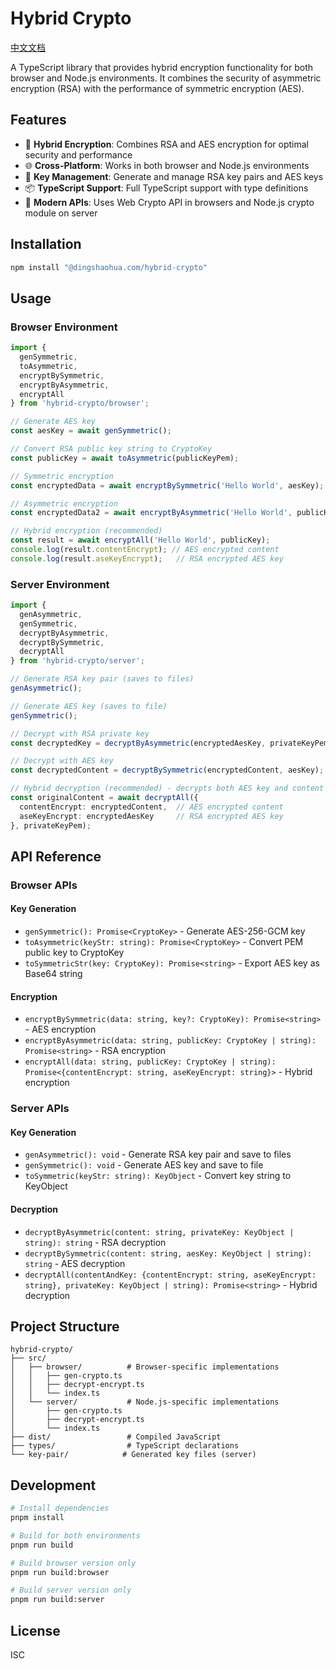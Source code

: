 # Hybrid Crypto

[中文文档](./README.zh-CN.md)

A TypeScript library that provides hybrid encryption functionality for both browser and Node.js environments. It combines the security of asymmetric encryption (RSA) with the performance of symmetric encryption (AES).

## Features

- 🔐 **Hybrid Encryption**: Combines RSA and AES encryption for optimal security and performance
- 🌐 **Cross-Platform**: Works in both browser and Node.js environments
- 🔑 **Key Management**: Generate and manage RSA key pairs and AES keys
- 📦 **TypeScript Support**: Full TypeScript support with type definitions
- 🚀 **Modern APIs**: Uses Web Crypto API in browsers and Node.js crypto module on server

## Installation

```bash
npm install "@dingshaohua.com/hybrid-crypto"
```

## Usage

### Browser Environment

```typescript
import {
  genSymmetric,
  toAsymmetric,
  encryptBySymmetric,
  encryptByAsymmetric,
  encryptAll
} from 'hybrid-crypto/browser';

// Generate AES key
const aesKey = await genSymmetric();

// Convert RSA public key string to CryptoKey
const publicKey = await toAsymmetric(publicKeyPem);

// Symmetric encryption
const encryptedData = await encryptBySymmetric('Hello World', aesKey);

// Asymmetric encryption
const encryptedData2 = await encryptByAsymmetric('Hello World', publicKey);

// Hybrid encryption (recommended)
const result = await encryptAll('Hello World', publicKey);
console.log(result.contentEncrypt); // AES encrypted content
console.log(result.aseKeyEncrypt);   // RSA encrypted AES key
```

### Server Environment

```typescript
import {
  genAsymmetric,
  genSymmetric,
  decryptByAsymmetric,
  decryptBySymmetric,
  decryptAll
} from 'hybrid-crypto/server';

// Generate RSA key pair (saves to files)
genAsymmetric();

// Generate AES key (saves to file)
genSymmetric();

// Decrypt with RSA private key
const decryptedKey = decryptByAsymmetric(encryptedAesKey, privateKeyPem);

// Decrypt with AES key
const decryptedContent = decryptBySymmetric(encryptedContent, aesKey);

// Hybrid decryption (recommended) - decrypts both AES key and content
const originalContent = await decryptAll({
  contentEncrypt: encryptedContent,  // AES encrypted content
  aseKeyEncrypt: encryptedAesKey     // RSA encrypted AES key
}, privateKeyPem);
```

## API Reference

### Browser APIs

#### Key Generation
- `genSymmetric(): Promise<CryptoKey>` - Generate AES-256-GCM key
- `toAsymmetric(keyStr: string): Promise<CryptoKey>` - Convert PEM public key to CryptoKey
- `toSymmetricStr(key: CryptoKey): Promise<string>` - Export AES key as Base64 string

#### Encryption
- `encryptBySymmetric(data: string, key?: CryptoKey): Promise<string>` - AES encryption
- `encryptByAsymmetric(data: string, publicKey: CryptoKey | string): Promise<string>` - RSA encryption
- `encryptAll(data: string, publicKey: CryptoKey | string): Promise<{contentEncrypt: string, aseKeyEncrypt: string}>` - Hybrid encryption

### Server APIs

#### Key Generation
- `genAsymmetric(): void` - Generate RSA key pair and save to files
- `genSymmetric(): void` - Generate AES key and save to file
- `toSymmetric(keyStr: string): KeyObject` - Convert key string to KeyObject

#### Decryption
- `decryptByAsymmetric(content: string, privateKey: KeyObject | string): string` - RSA decryption
- `decryptBySymmetric(content: string, aesKey: KeyObject | string): string` - AES decryption
- `decryptAll(contentAndKey: {contentEncrypt: string, aseKeyEncrypt: string}, privateKey: KeyObject | string): Promise<string>` - Hybrid decryption

## Project Structure

```
hybrid-crypto/
├── src/
│   ├── browser/          # Browser-specific implementations
│   │   ├── gen-crypto.ts
│   │   ├── decrypt-encrypt.ts
│   │   └── index.ts
│   └── server/           # Node.js-specific implementations
│       ├── gen-crypto.ts
│       ├── decrypt-encrypt.ts
│       └── index.ts
├── dist/                 # Compiled JavaScript
├── types/                # TypeScript declarations
└── key-pair/            # Generated key files (server)
```

## Development

```bash
# Install dependencies
pnpm install

# Build for both environments
pnpm run build

# Build browser version only
pnpm run build:browser

# Build server version only
pnpm run build:server
```

## License

ISC